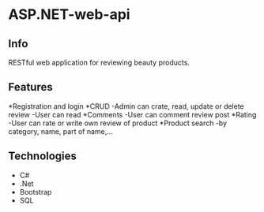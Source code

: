# ASP.NET-web-api

## Info
RESTful web application for reviewing beauty products.

## Features 
*Registration and login
*CRUD 
-Admin can crate, read, update or delete review
-User can read
*Comments
-User can comment review post
*Rating
-User can rate or write own review of product 
*Product search
-by category, name, part of name,...
 
## Technologies
* C#
* .Net
* Bootstrap
* SQL
